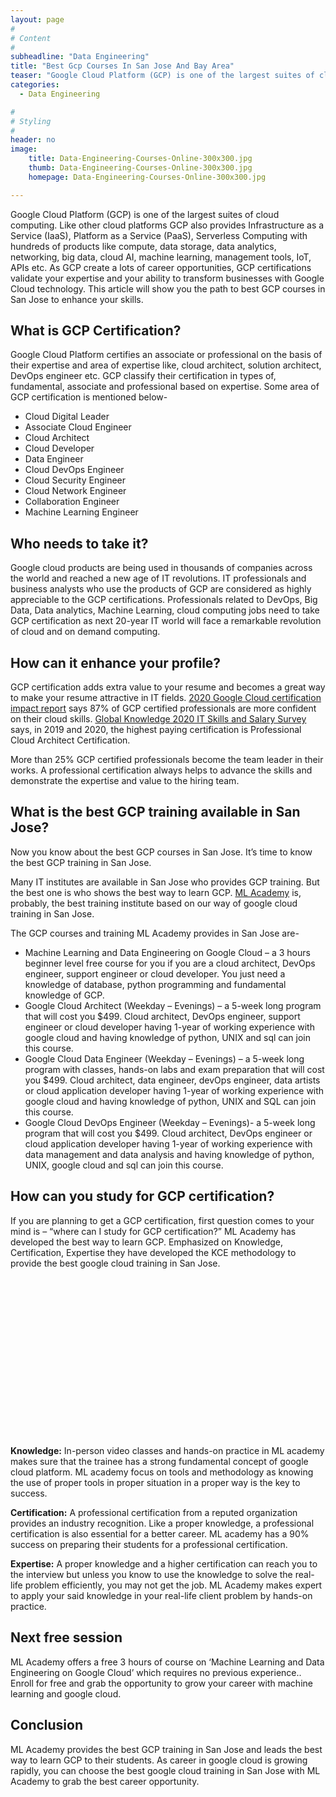 ```yaml
---
layout: page
#
# Content
#
subheadline: "Data Engineering"
title: "Best Gcp Courses In San Jose And Bay Area"
teaser: "Google Cloud Platform (GCP) is one of the largest suites of cloud computing. Like other cloud platforms GCP also provides Infrastructure as a Service (IaaS), Platform as a Service (PaaS), Serverless Computing with hundreds of products like compute,"
categories:
  - Data Engineering

#
# Styling
#
header: no
image:
    title: Data-Engineering-Courses-Online-300x300.jpg
    thumb: Data-Engineering-Courses-Online-300x300.jpg
    homepage: Data-Engineering-Courses-Online-300x300.jpg

---
```


Google Cloud Platform (GCP) is one of the largest suites of cloud computing. Like other cloud platforms GCP also provides Infrastructure as a Service (IaaS), Platform as a Service (PaaS), Serverless Computing with hundreds of products like compute, data storage, data analytics, networking, big data, cloud AI, machine learning, management tools, IoT, APIs etc. As GCP create a lots of career opportunities, GCP certifications validate your expertise and your ability to transform businesses with Google Cloud technology. This article will show you the path to best GCP courses in San Jose to enhance your skills.


**What is GCP Certification?**
------------------------------


Google Cloud Platform certifies an associate or professional on the basis of their expertise and area of expertise like, cloud architect, solution architect, DevOps engineer etc. GCP classify their certification in types of, fundamental, associate and professional based on expertise. Some area of GCP certification is mentioned below-


* Cloud Digital Leader
* Associate Cloud Engineer
* Cloud Architect
* Cloud Developer
* Data Engineer
* Cloud DevOps Engineer
* Cloud Security Engineer
* Cloud Network Engineer
* Collaboration Engineer
* Machine Learning Engineer


**Who needs to take it?**
-------------------------


Google cloud products are being used in thousands of companies across the world and reached a new age of IT revolutions. IT professionals and business analysts who use the products of GCP are considered as highly appreciable to the GCP certifications. Professionals related to DevOps, Big Data, Data analytics, Machine Learning, cloud computing jobs need to take GCP certification as next 20-year IT world will face a remarkable revolution of cloud and on demand computing.


**How can it enhance your profile?**
------------------------------------


GCP certification adds extra value to your resume and becomes a great way to make your resume attractive in IT fields. [2020 Google Cloud certification impact report](https://services.google.com/fh/files/misc/2020_googlecloud_certification_impact_report.pdf) says 87% of GCP certified professionals are more confident on their cloud skills. [Global Knowledge 2020 IT Skills and Salary Survey](https://www.globalknowledge.com/us-en/resources/resource-library/articles/top-paying-certifications/) says, in 2019 and 2020, the highest paying certification is Professional Cloud Architect Certification.


More than 25% GCP certified professionals become the team leader in their works. A professional certification always helps to advance the skills and demonstrate the expertise and value to the hiring team.


**What is the best GCP training available in San Jose?**
--------------------------------------------------------


Now you know about the best GCP courses in San Jose. It’s time to know the best GCP training in San Jose.


Many IT institutes are available in San Jose who provides GCP training. But the best one is who shows the best way to learn GCP. [ML Academy](https://mlacademy.io/) is, probably, the best training institute based on our way of google cloud training in San Jose. 


The GCP courses and training ML Academy provides in San Jose are-


* Machine Learning and Data Engineering on Google Cloud – a 3 hours beginner level free course for you if you are a cloud architect, DevOps engineer, support engineer or cloud developer. You just need a knowledge of database, python programming and fundamental knowledge of GCP.
* Google Cloud Architect (Weekday – Evenings) – a 5-week long program that will cost you $499. Cloud architect, DevOps engineer, support engineer or cloud developer having 1-year of working experience with google cloud and having knowledge of python, UNIX and sql can join this course.
* Google Cloud Data Engineer (Weekday – Evenings) – a 5-week long program with classes, hands-on labs and exam preparation that will cost you $499. Cloud architect, data engineer, devOps engineer, data artists or cloud application developer having 1-year of working experience with google cloud and having knowledge of python, UNIX and SQL can join this course.
* Google Cloud DevOps Engineer (Weekday – Evenings)- a 5-week long program that will cost you $499. Cloud architect, DevOps engineer or cloud application developer having 1-year of working experience with data management and data analysis and having knowledge of python, UNIX, google cloud and sql can join this course.


**How can you study for GCP certification?**
--------------------------------------------


If you are planning to get a GCP certification, first question comes to your mind is – “where can I study for GCP certification?” ML Academy has developed the best way to learn GCP. Emphasized on Knowledge, Certification, Expertise they have developed the KCE methodology to provide the best google cloud training in San Jose.


![KCE Framework](data:image/svg+xml,%3Csvg%20xmlns='http://www.w3.org/2000/svg'%20viewBox='0%200%201024%20547'%3E%3C/svg%3E)
**Knowledge:** In-person video classes and hands-on practice in ML academy makes sure that the trainee has a strong fundamental concept of google cloud platform. ML academy focus on tools and methodology as knowing the use of proper tools in proper situation in a proper way is the key to success.


**Certification:** A professional certification from a reputed organization provides an industry recognition. Like a proper knowledge, a professional certification is also essential for a better career. ML academy has a 90% success on preparing their students for a professional certification.


**Expertise:** A proper knowledge and a higher certification can reach you to the interview but unless you know to use the knowledge to solve the real-life problem efficiently, you may not get the job. ML Academy makes expert to apply your said knowledge in your real-life client problem by hands-on practice.


**Next free session**
---------------------


ML Academy offers a free 3 hours of course on ‘Machine Learning and Data Engineering on Google Cloud’ which requires no previous experience.. Enroll for free and grab the opportunity to grow your career with machine learning and google cloud.


**Conclusion**
--------------


ML Academy provides the best GCP training in San Jose and leads the best way to learn GCP to their students. As career in google cloud is growing rapidly, you can choose the best google cloud training in San Jose with ML Academy to grab the best career opportunity.


